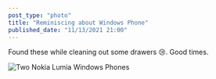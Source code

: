 ```yaml
---
post_type: "photo" 
title: "Reminiscing about Windows Phone"
published_date: "11/13/2021 21:00"
---
```


Found these while cleaning out some drawers 😢. Good times.

![Two Nokia Lumia Windows Phones](/images/windows-phone-lumias.png)